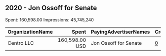 ## 2020 - Jon Ossoff for Senate 
Spent: 160,598.00
Impressions: 45,745,240

|OrganizationName|Spent|PayingAdvertiserNames|CreativeUrls|Impressions|Genders|AgeBrackets|CountryCodes|BillingAddresses|CandidateBallotInformation|
|:---|---:|:---|:---|---:|:---|:---|:---|:---|:---|
|Centro LLC|160,598.00 USD|Jon Ossoff for Senate|[0](https://www.snap.com/political-ads/asset/46f1332f586bb40ec1021d99b89f77d7e01350bce7510633389d47b665eff154?mediaType=mp4)|45,745,240||18+|united states|"11 E. Madison Ave. 6th Floor,,,Chicago,60602,US"|Jon Ossoff|
